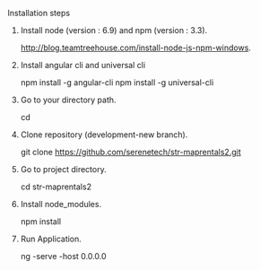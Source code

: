 Installation steps

1. Install node (version : 6.9) and npm (version : 3.3).


    http://blog.teamtreehouse.com/install-node-js-npm-windows.

2. Install angular cli and universal cli

    npm install -g angular-cli npm install -g universal-cli

3. Go to your directory path.

    cd <your directory>

4. Clone repository (development-new branch).

    git clone https://github.com/serenetech/str-maprentals2.git

5. Go to project directory.

    cd str-maprentals2

6. Install node_modules.

    npm install

7. Run Application.

    ng -serve -host 0.0.0.0
